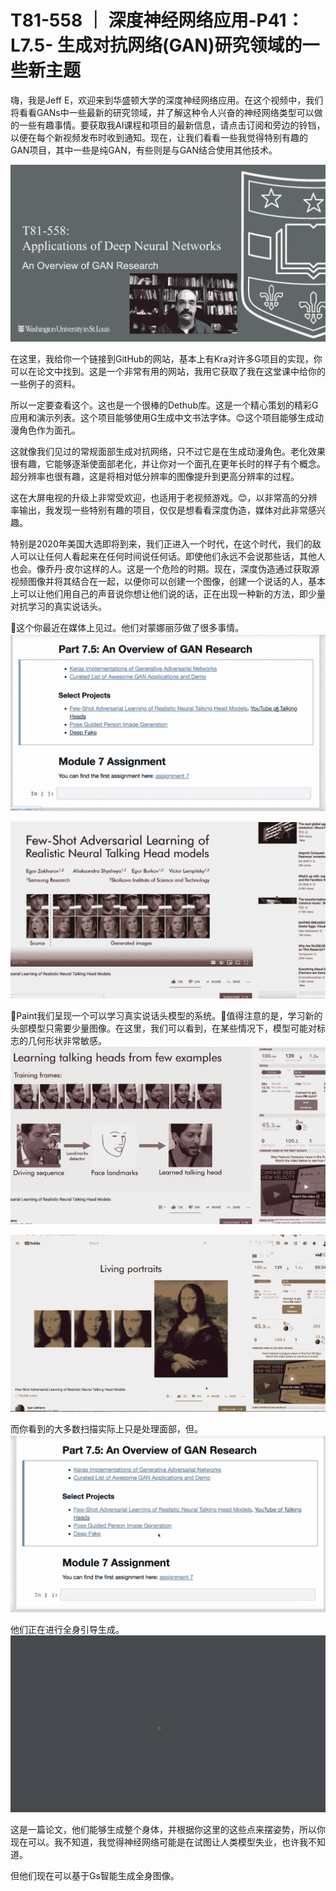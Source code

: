 # T81-558 ｜ 深度神经网络应用-P41：L7.5- 生成对抗网络(GAN)研究领域的一些新主题 

嗨，我是Jeff E，欢迎来到华盛顿大学的深度神经网络应用。在这个视频中，我们将看看GANs中一些最新的研究领域，并了解这种令人兴奋的神经网络类型可以做的一些有趣事情。要获取我AI课程和项目的最新信息，请点击订阅和旁边的铃铛，以便在每个新视频发布时收到通知。现在，让我们看看一些我觉得特别有趣的GAN项目，其中一些是纯GAN，有些则是与GAN结合使用其他技术。

![](img/2134a966f9aafee170849491c5ce3869_1.png)

在这里，我给你一个链接到GitHub的网站，基本上有Kra对许多G项目的实现，你可以在论文中找到。这是一个非常有用的网站，我用它获取了我在这堂课中给你的一些例子的资料。

所以一定要查看这个。这也是一个很棒的Dethub库。这是一个精心策划的精彩G应用和演示列表。这个项目能够使用G生成中文书法字体。😊这个项目能够生成动漫角色作为面孔。

这就像我们见过的常规面部生成对抗网络，只不过它是在生成动漫角色。老化效果很有趣，它能够逐渐使面部老化，并让你对一个面孔在更年长时的样子有个概念。超分辨率也很有趣，这是将相对低分辨率的图像提升到更高分辨率的过程。

这在大屏电视的升级上非常受欢迎，也适用于老视频游戏。😊，以非常高的分辨率输出，我发现一些特别有趣的项目，仅仅是想看看深度伪造，媒体对此非常感兴趣。

特别是2020年美国大选即将到来，我们正进入一个时代，在这个时代，我们的敌人可以让任何人看起来在任何时间说任何话。即使他们永远不会说那些话，其他人也会。像乔丹·皮尔这样的人。这是一个危险的时期。现在，深度伪造通过获取源视频图像并将其结合在一起，以便你可以创建一个图像，创建一个说话的人，基本上可以让他们用自己的声音说你想让他们说的话，正在出现一种新的方法，即少量对抗学习的真实说话头。

🎼这个你最近在媒体上见过。他们对蒙娜丽莎做了很多事情。![](img/2134a966f9aafee170849491c5ce3869_3.png)

![](img/2134a966f9aafee170849491c5ce3869_4.png)

🎼Paint我们呈现一个可以学习真实说话头模型的系统。🎼值得注意的是，学习新的头部模型只需要少量图像。在这里，我们可以看到，在某些情况下，模型可能对标志的几何形状非常敏感。![](img/2134a966f9aafee170849491c5ce3869_6.png)

![](img/2134a966f9aafee170849491c5ce3869_7.png)

而你看到的大多数扫描实际上只是处理面部，但。![](img/2134a966f9aafee170849491c5ce3869_9.png)

他们正在进行全身引导生成。![](img/2134a966f9aafee170849491c5ce3869_11.png)

这是一篇论文，他们能够生成整个身体，并根据你这里的这些点来摆姿势，所以你现在可以。我不知道，我觉得神经网络可能是在试图让人类模型失业，也许我不知道。

但他们现在可以基于Gs智能生成全身图像。
